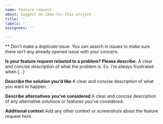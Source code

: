 ```yaml
---
name: Feature request
about: Suggest an idea for this project
title: ''
labels: ''
assignees: ''

---
```


** Don't make a duplicate issue.
You can search in issues to make sure there isn't any already opened issue with your concern.

**Is your feature request relasted to a problem? Please describe.**
A clear and concise description of what the problem is. Ex. I'm always frustrated when [...]

**Describe the solution you'd like**
A clear and concise description of what you want to happen.

**Describe alternatives you've considered**
A clear and concise description of any alternative solutions or features you've considered.

**Additional context**
Add any other context or screenshots about the feature request here.
